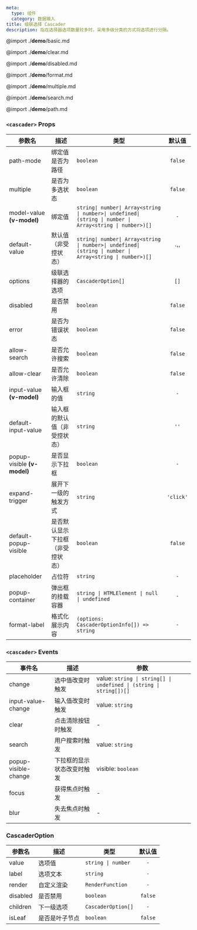 ```yaml
meta:
  type: 组件
  category: 数据输入
title: 级联选择 Cascader
description: 指在选择器选项数量较多时，采用多级分类的方式将选项进行分隔。
```

@import ./__demo__/basic.md

@import ./__demo__/clear.md

@import ./__demo__/disabled.md

@import ./__demo__/format.md

@import ./__demo__/multiple.md

@import ./__demo__/search.md

@import ./__demo__/path.md


### `<cascader>` Props

|参数名|描述|类型|默认值|
|---|---|---|:---:|
|path-mode|绑定值是否为路径|`boolean`|`false`|
|multiple|是否为多选状态|`boolean`|`false`|
|model-value **(v-model)**|绑定值|`string\| number\| Array<string \| number>\| undefined\| (string \| number \| Array<string \| number>)[]`|`-`|
|default-value|默认值（非受控状态）|`string\| number\| Array<string \| number>\| undefined\| (string \| number \| Array<string \| number>)[]`|`'' | undefined | []`|
|options|级联选择器的选项|`CascaderOption[]`|`[]`|
|disabled|是否禁用|`boolean`|`false`|
|error|是否为错误状态|`boolean`|`false`|
|allow-search|是否允许搜索|`boolean`|`false`|
|allow-clear|是否允许清除|`boolean`|`false`|
|input-value **(v-model)**|输入框的值|`string`|`-`|
|default-input-value|输入框的默认值（非受控状态）|`string`|`''`|
|popup-visible **(v-model)**|是否显示下拉框|`boolean`|`-`|
|expand-trigger|展开下一级的触发方式|`string`|`'click'`|
|default-popup-visible|是否默认显示下拉框（非受控状态）|`boolean`|`false`|
|placeholder|占位符|`string`|`-`|
|popup-container|弹出框的挂载容器|`string \| HTMLElement \| null \| undefined`|`-`|
|format-label|格式化展示内容|`(options: CascaderOptionInfo[]) => string`|`-`|
### `<cascader>` Events

|事件名|描述|参数|
|---|---|---|
|change|选中值改变时触发|value: `string \| string[] \| undefined \| (string \| string[])[]`|
|input-value-change|输入值改变时触发|value: `string`|
|clear|点击清除按钮时触发|-|
|search|用户搜索时触发|value: `string`|
|popup-visible-change|下拉框的显示状态改变时触发|visible: `boolean`|
|focus|获得焦点时触发|-|
|blur|失去焦点时触发|-|




### CascaderOption

|参数名|描述|类型|默认值|
|---|---|---|:---:|
|value|选项值|`string \| number`|`-`|
|label|选项文本|`string`|`-`|
|render|自定义渲染|`RenderFunction`|`-`|
|disabled|是否禁用|`boolean`|`false`|
|children|下一级选项|`CascaderOption[]`|`-`|
|isLeaf|是否是叶子节点|`boolean`|`false`|


